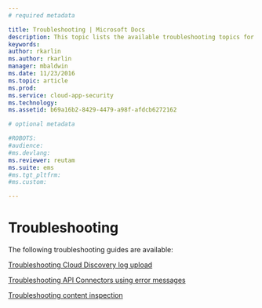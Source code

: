 ```yaml
---
# required metadata

title: Troubleshooting | Microsoft Docs
description: This topic lists the available troubleshooting topics for Cloud App Security.
keywords:
author: rkarlin
ms.author: rkarlin
manager: mbaldwin
ms.date: 11/23/2016
ms.topic: article
ms.prod:
ms.service: cloud-app-security
ms.technology:
ms.assetid: b69a16b2-8429-4479-a98f-afdcb6272162

# optional metadata

#ROBOTS:
#audience:
#ms.devlang:
ms.reviewer: reutam
ms.suite: ems
#ms.tgt_pltfrm:
#ms.custom:

---
```


# Troubleshooting
The following troubleshooting guides are available:

[Troubleshooting Cloud Discovery log upload](troubleshooting-cloud-discovery.md)

[Troubleshooting API Connectors using error messages](troubleshooting-api-connectors-using-error-messages.md)

[Troubleshooting content inspection](troubleshooting-content-inspection.md)